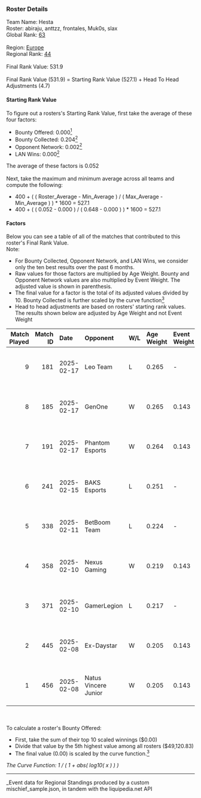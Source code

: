 ### Roster Details<br />
Team Name: Hesta<br />
Roster: abiraju, anttzz, frontales, Muk0s, slax<br />
Global Rank: [63](../../standings_global_2025_07_07.md)<br />
<br />
Region: [Europe]( ../../standings_europe_2025_07_07.md)<br />
Regional Rank: [44]( ../../standings_europe_2025_07_07.md)<br />
<br />
Final Rank Value:  531.9<br />
<br />
Final Rank Value (531.9) = Starting Rank Value (527.1) + Head To Head Adjustments (4.7)<br />

#### Starting Rank Value<br />
To figure out a rosters's Starting Rank Value, first take the average of these four factors:<br />
- Bounty Offered: 0.000[<sup>1</sup>](#table2)
- Bounty Collected: 0.204[<sup>2</sup>](#table1)
- Opponent Network: 0.002[<sup>2</sup>](#table1)
- LAN Wins: 0.000[<sup>2</sup>](#table1)

The average of these factors is 0.052<br />
<br />
Next, take the maximum and minimum average across all teams and compute the following:<br />
- 400 + ( ( Roster_Average - Min_Average ) / ( Max_Average - Min_Average ) ) * 1600 = 527.1
- 400 + ( ( 0.052 - 0.000 ) / ( 0.648 - 0.000 ) ) * 1600 = 527.1


#### Factors<br />
Below you can see a table of all of the matches that contributed to this roster's Final Rank Value.<br />
Note:<br />

- For Bounty Collected, Opponent Network, and LAN Wins, we consider only the ten best results over the past 6 months.
- Raw values for those factors are multiplied by Age Weight. Bounty and Opponent Network values are also multiplied by Event Weight. The adjusted value is shown in parenthesis.
- The final value for a factor is the total of its adjusted values divided by 10. Bounty Collected is further scaled by the curve function[<sup>3</sup>](#curveFunction)
- Head to head adjustments are based on rosters' starting rank values. The results shown below are adjusted by Age Weight and not Event Weight
<span id="table1"></span><br />


| Match Played | Match ID | Date       | Opponent             | W/L | Age Weight | Event Weight | Bounty Collected | Opponent Network | LAN Wins  | H2H Adj. | Roster                                  |
| -: | -: | :- | :- | :- | :- | :- | :- | :- | :- | -: | :- |
|            9 |      181 | 2025-02-17 | Leo Team             | L   | 0.265      | -            | -                | -                | -         |    -5.60 | abiraju, anttzz, frontales, Muk0s, slax |
|            8 |      185 | 2025-02-17 | GenOne               | W   | 0.265      | 0.143        | 0.000 (0.000)    | 0.105 (0.004)    | 0 (0.000) |     2.70 | abiraju, anttzz, frontales, Muk0s, slax |
|            7 |      191 | 2025-02-17 | Phantom Esports      | W   | 0.264      | 0.143        | 0.000 (0.000)    | 0.000 (0.000)    | 0 (0.000) |     2.68 | abiraju, anttzz, frontales, Muk0s, slax |
|            6 |      241 | 2025-02-15 | BAKS Esports         | L   | 0.251      | -            | -                | -                | -         |    -5.38 | abiraju, anttzz, frontales, Muk0s, slax |
|            5 |      338 | 2025-02-11 | BetBoom Team         | L   | 0.224      | -            | -                | -                | -         |    -1.05 | abiraju, anttzz, frontales, Muk0s, slax |
|            4 |      358 | 2025-02-10 | Nexus Gaming         | W   | 0.219      | 0.143        | 0.010 (0.000)    | 0.093 (0.003)    | 0 (0.000) |     4.08 | abiraju, anttzz, frontales, Muk0s, slax |
|            3 |      371 | 2025-02-10 | GamerLegion          | L   | 0.217      | -            | -                | -                | -         |    -0.10 | abiraju, anttzz, frontales, Muk0s, slax |
|            2 |      445 | 2025-02-08 | Ex-Daystar           | W   | 0.205      | 0.143        | 0.000 (0.000)    | 0.081 (0.002)    | 0 (0.000) |     2.11 | abiraju, anttzz, frontales, Muk0s, slax |
|            1 |      456 | 2025-02-08 | Natus Vincere Junior | W   | 0.205      | 0.143        | 0.031 (0.001)    | 0.525 (0.015)    | 0 (0.000) |     5.27 | abiraju, anttzz, frontales, Muk0s, slax |

<br />
<span id="table2"></span><br />
To calculate a roster's Bounty Offered:<br />

- First, take the sum of their top 10 scaled winnings ($0.00)
- Divide that value by the 5th highest value among all rosters ($49,120.83)
- The final value (0.00) is scaled by the curve function.[<sup>3</sup>](#curveFunction)

<span id="curveFunction"></span>_The Curve Function: 1 / ( 1 + abs( log10( x ) ) )_<br />

---
_Event data for Regional Standings produced by a custom mischief_sample.json, in tandem with the liquipedia.net API<br />
